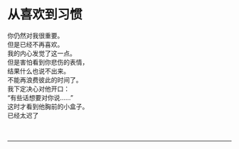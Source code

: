 # 从喜欢到习惯

你仍然对我很重要。
\
但是已经不再喜欢。
\
我的内心发觉了这一点。
\
但是害怕看到你悲伤的表情，
\
结果什么也说不出来。
\
不能再浪费彼此的时间了。
\
我下定决心对他开口：
\
“有些话想要对你说……”
\
这时才看到他胸前的小盒子。
\
已经太迟了
<br>
<br>
<br>

---
